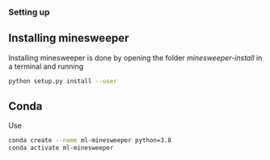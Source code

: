 ### Setting up
## Installing minesweeper

Installing minesweeper is done by opening the folder _minesweeper-install_ in a terminal and running
```bash
python setup.py install --user
```

## Conda

Use 
```bash
conda create --name ml-minesweeper python=3.8
conda activate ml-minesweeper
```